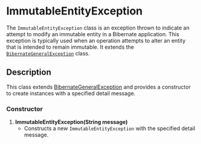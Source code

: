 # ImmutableEntityException

The `ImmutableEntityException` class is an exception thrown to indicate an attempt to modify an immutable entity in a
Bibernate application. This exception is typically used when an operation attempts to alter an entity that is intended
to remain immutable. It extends the [`BibernateGeneralException`](#) class.

## Description

This class extends [BibernateGeneralException](BibernateGeneralException.md) and provides a constructor to create instances with a specified detail
message.

### Constructor

1. **ImmutableEntityException(String message)**
    - Constructs a new `ImmutableEntityException` with the specified detail message.
